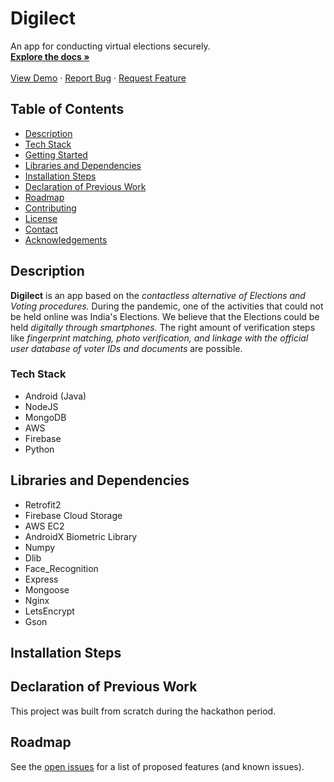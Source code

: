 
<p align="left">

  <h1 align="left">Digilect</h1>

  <p align="left">
    An app for conducting virtual elections securely.
    <br />
    <a href="https://github.com/Shubhrmcf07/hackverse-digelect"><strong>Explore the docs »</strong></a>
    <br />
    <br />
    <a href="https://github.com/Shubhrmcf07/hackverse-digelect">View Demo</a>
    ·
    <a href="https://github.com/Shubhrmcf07/hackverse-digelect/issues">Report Bug</a>
    ·
    <a href="https://github.com/Shubhrmcf07/hackverse-digelect/issues">Request Feature</a>
  </p>
</p>

## Table of Contents

* [Description](#description)
* [Tech Stack](#tech-stack)
* [Getting Started](#getting-started)
* [Libraries and Dependencies](#libraries-and-dependencies)
* [Installation Steps](#installation-steps)
* [Declaration of Previous Work](#declaration-of-previous-work)
* [Roadmap](#roadmap)
* [Contributing](#contributing)
* [License](#license)
* [Contact](#contact)
* [Acknowledgements](#acknowledgements)

## Description
**Digilect** is an app based on the *contactless alternative of Elections and Voting procedures.* During the pandemic, one of the activities that could not be held online was India's Elections. We believe that the Elections could be held *digitally through smartphones.* The right amount of verification steps like *fingerprint matching, photo verification, and linkage with the official user database of voter IDs and documents* are possible.

### Tech Stack

* Android (Java)
* NodeJS
* MongoDB
* AWS
* Firebase
* Python

## Libraries and Dependencies

* Retrofit2
* Firebase Cloud Storage
* AWS EC2
* AndroidX Biometric Library
* Numpy
* Dlib
* Face_Recognition
* Express
* Mongoose
* Nginx
* LetsEncrypt
* Gson

## Installation Steps



## Declaration of Previous Work
 
This project was built from scratch during the hackathon period.

## Roadmap

See the [open issues](https://github.com/Shubhrmcf07/hackverse-digelect/issues) for a list of proposed features (and known issues).

[contributors-shield]: https://img.shields.io/github/contributors/Shubhrmcf07/hackverse-digelect.svg?style=flat-square
[contributors-url]: https://github.com/Shubhrmcf07/hackverse-digelect/graphs/contributors
[forks-shield]: https://img.shields.io/github/forks/Shubhrmcf07/hackverse-digelect.svg?style=flat-square
[forks-url]: https://github.com/Shubhrmcf07/hackverse-digelect/network/members
[stars-shield]: https://img.shields.io/github/stars/Shubhrmcf07/hackverse-digelect.svg?style=flat-square
[stars-url]: https://github.com/Shubhrmcf07/hackverse-digelect/stargazers
[issues-shield]: https://img.shields.io/github/issues/Shubhrmcf07/hackverse-digelect.svg?style=flat-square
[issues-url]: https://github.com/Shubhrmcf07/hackverse-digelect/issues
[license-shield]: https://img.shields.io/github/license/Shubhrmcf07/hackverse-digelect.svg?style=flat-square
[license-url]: https://github.com/Shubhrmcf07/hackverse-digelect/blob/master/LICENSE.txt
[linkedin-shield]: https://img.shields.io/badge/-LinkedIn-black.svg?style=flat-square&logo=linkedin&colorB=555
